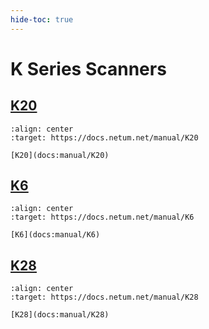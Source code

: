 ```yaml
---
hide-toc: true
---
```


# K Series Scanners

## [K20](docs:manual/K20)

```{figure} ../media/series/K20.jpg
:align: center
:target: https://docs.netum.net/manual/K20

[K20](docs:manual/K20)
```


## [K6](docs:manual/K6)


```{figure} ../media/series/K6.jpg
:align: center
:target: https://docs.netum.net/manual/K6

[K6](docs:manual/K6)
```

## [K28](docs:manual/K28)


```{figure} ../media/series/K28.jpg
:align: center
:target: https://docs.netum.net/manual/K28

[K28](docs:manual/K28)
```
